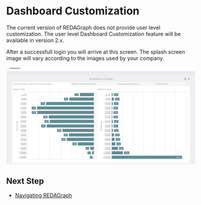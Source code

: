 # Dashboard Customization

The current version of REDAGraph does not provide user level customization. The user level Dashboard Customization feature will be available in version 2.x.

After a successfull login you will arrive at this screen. The splash screen image will vary according to the images used by your company.

![REDAGraph Dashboard](../../images/reda_web_dashboard.PNG)

 ## Next Step

* [Navigating REDAGraph](/navigation.md)

